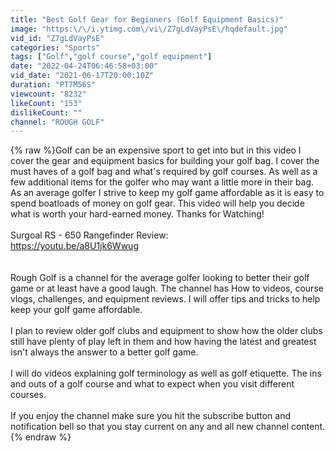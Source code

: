```yaml
---
title: "Best Golf Gear for Beginners (Golf Equipment Basics)"
image: "https:\/\/i.ytimg.com\/vi\/Z7gLdVayPsE\/hqdefault.jpg"
vid_id: "Z7gLdVayPsE"
categories: "Sports"
tags: ["Golf","golf course","golf equipment"]
date: "2022-04-24T06:46:58+03:00"
vid_date: "2021-06-17T20:00:10Z"
duration: "PT7M56S"
viewcount: "8232"
likeCount: "153"
dislikeCount: ""
channel: "ROUGH GOLF"
---
```

{% raw %}Golf can be an expensive sport to get into but in this video I cover the gear and equipment basics for building your golf bag. I cover the must haves of a golf bag and what's required by golf courses. As well as a few additional items for the golfer who may want a little more in their bag. As an average golfer I strive to keep my golf game affordable as it is easy to spend boatloads of money on golf gear. This video will help you decide what is worth your hard-earned money.   Thanks for Watching! <br /><br />Surgoal RS - 650 Rangefinder Review:<br /><a rel="nofollow" target="blank" href="https://youtu.be/a8U1jk6Wwug">https://youtu.be/a8U1jk6Wwug</a><br /><br /><br />Rough Golf is a channel for the average golfer looking to better their golf game or at least have a good laugh. The channel has How to videos, course vlogs, challenges, and equipment reviews. I will offer tips and tricks to help keep your golf game affordable. <br /><br />I plan to review older golf clubs and equipment to show how the older clubs still have plenty of play left in them and how having the latest and greatest isn't always the answer to a better golf game. <br /><br />I will do videos explaining golf terminology as well as golf etiquette. The ins and outs of a golf course and what to expect when you visit different courses. <br /><br />If you enjoy the channel make sure you hit the subscribe button and notification bell so that you stay current on any and all new channel content.{% endraw %}
